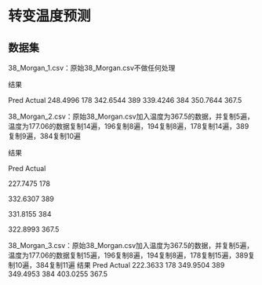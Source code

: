 # 转变温度预测

## 数据集
38_Morgan_1.csv：原始38_Morgan.csv不做任何处理

结果

Pred	Actual
248.4996	178
342.6544	389
339.4246	384
350.7644	367.5


38_Morgan_2.csv：原始38_Morgan.csv加入温度为367.5的数据，并复制5遍，温度为177.06的数据复制14遍，196复制8遍，194复制8遍，178复制14遍，389复制9遍，384复制10遍

结果

Pred	Actual

227.7475	178

332.6307	389

331.8155	384

322.8993	367.5


38_Morgan_3.csv：原始38_Morgan.csv加入温度为367.5的数据，并复制5遍，温度为177.06的数据复制15遍，196复制8遍，194复制8遍，178复制15遍，389复制10遍，384复制11遍
结果
Pred	Actual
222.3633	178
349.9504	389
349.4953	384
403.0255	367.5






